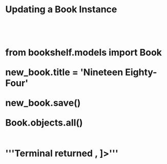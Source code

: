 <h1>Updating a Book Instance<h1>
<br>
<p>from bookshelf.models import Book<p>
<p>new_book.title = 'Nineteen Eighty-Four'<p>
<p>new_book.save()<p>
<p>Book.objects.all()<p>
<br>
'''Terminal returned
<QuerySet [<Book:  Title: The gods Cry Too, Author: John Doe, Publication Date: 2001>, <Book:  Title: Nineteen Eighty-Four, Author: George Orwell, Publication Date: 1949>]>'''
